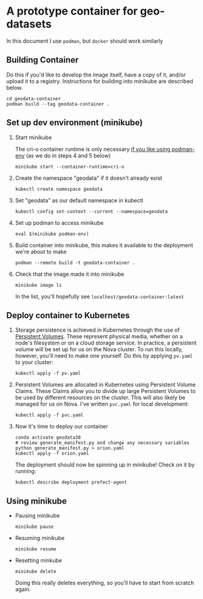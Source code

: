 # A prototype container for geo-datasets

In this document I use `podman`, but `docker` should work similarly

## Building Container

Do this if you'd like to develop the image itself, have a copy of it, and/or upload it to a registry.
Instructions for building into minikube are described below.
```
cd geodata-container
podman build --tag geodata-container .
```

## Set up dev environment (minikube)

1. Start minikube

   The cri-o container runtime is only necessary [if you like using podman-env](https://minikube.sigs.k8s.io/docs/handbook/pushing/#comparison-table-for-different-methods) (as we do in steps 4 and 5 below)
   ```shell
   minikube start --container-runtime=cri-o
   ```

2. Create the namespace "geodata" if it doesn't already exist
   ```shell
   kubectl create namespace geodata
   ```

3. Set "geodata" as our default namespace in kubectl
   ```shell
   kubectl config set-context --current --namespace=geodata
   ```
   
4. Set up podman to access minikube
   ```shell
   eval $(minikube podman-env)
   ```

5. Build container into minikube, this makes it available to the deployment we're about to make
   ```shell
   podman --remote build -t geodata-container .
   ```

6. Check that the image made it into minikube
   ```shell
   minikube image ls
   ```
   In the list, you'll hopefully see `localhost/geodata-container:latest`

## Deploy container to Kubernetes

1. Storage persistence is achieved in Kubernetes through the use of [Persistent Volumes](https://kubernetes.io/docs/concepts/storage/persistent-volumes/).
   These represent physical media, whether on a node's filesystem or on a cloud storage service.
   In practice, a persistent volume will be set up for us on the Nova cluster.
   To run this locally, however, you'll need to make one yourself.
   Do this by applying `pv.yaml` to your cluster:
   ```shell
   kubectl apply -f pv.yaml
   ```

2. Persistent Volumes are allocated in Kubernetes using Persistent Volume Claims.
   These Claims allow you to divide up large Persistent Volumes to be used by different resources on the cluster.
   This will also likely be managed for us on Nova.
   I've written `pvc.yaml` for local development:
   ```shell
   kubectl apply -f pvc.yaml
   ```

3. Now it's time to deploy our container
   ```shell
   conda activate geodata38
   # review generate_manifest.py and change any necessary variables
   python generate_manifest.py > orion.yaml
   kubectl apply -f orion.yaml
   ```

   The deployment should now be spinning up in minikube!
   Check on it by running:
   ```shell
   kubectl describe deployment prefect-agent
   ```

## Using minikube

- Pausing minikube
  ```shell
  minikube pause
  ```

- Resuming minikube
  ```shell
  minikube resume
  ```

- Resetting minkube
  ```shell
  minikube delete
  ```
  Doing this really deletes everything, so you'll have to start from scratch again.
